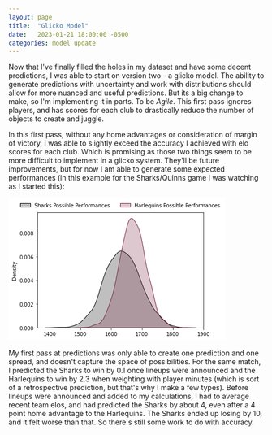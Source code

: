```yaml
---
layout: page
title:  "Glicko Model"
date:   2023-01-21 18:00:00 -0500
categories: model update
---
```


Now that I've finally filled the holes in my dataset and have some decent predictions, I was able to start on version two - a glicko model. The ability to generate predictions with uncertainty and work with distributions should allow for more nuanced and useful predictions. But its a big change to make, so I'm implementing it in parts. To be _Agile_. This first pass ignores players, and has scores for each club to drastically reduce the number of objects to create and juggle. 

In this first pass, without any home advantages or consideration of margin of victory, I was able to slightly exceed the accuracy I achieved with elo scores for each club. Which is promising as those two things seem to be more difficult to implement in a glicko system. They'll be future improvements, but for now I am able to generate some expected performances (in this example for the Sharks/Quinns game I was watching as I started this):

![Glicko Performance Example](/assets/glicko_performance_example.png)

My first pass at predictions was only able to create one prediction and one spread, and doesn't capture the space of possibilities. For the same match, I predicted the Sharks to win by 0.1 once lineups were announced and the Harlequins to win by 2.3 when weighting with player minutes (which is sort of a retrospective prediction, but that's why I make a few types). Before lineups were announced and added to my calculations, I had to average recent team elos, and had predicted the Sharks by about 4, even after a 4 point home advantage to the Harlequins. The Sharks ended up losing by 10, and it felt worse than that. So there's still some work to do with accuracy.
